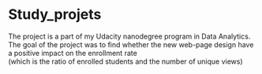 # Study_projets
The project is a part of my Udacity nanodegree program in Data Analytics.
The goal of the project was to find whether the new web-page design have a positive impact on the enrollment rate\
(which is the ratio of enrolled students and the number of unique views)

